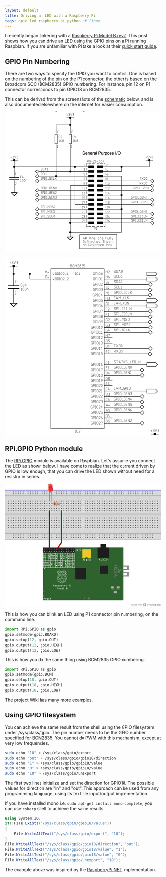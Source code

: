 ```yaml
---
layout: default
title: Driving an LED with a Raspberry Pi
tags: gpio led raspberry pi python c# linux
---
```


I recently began tinkering with a [Raspberry Pi Model B rev2](http://www.adafruit.com/products/998). This post shows how you can drive an LED using the GPIO pins on a Pi running Raspbian. If you are unfamiliar with Pi take a look at their [quick start guide](http://www.raspberrypi.org/technical-help-and-resource-documents).

## GPIO Pin Numbering

There are two ways to specify the GPIO you want to control. One is based on the numbering of the pin on the P1 connector, the other is based on the Broadcom SOC (BCM2835) GPIO numbering. For instance, pin 12 on P1 connector corresponds to pin GPIO18 on BCM2835.

This can be derived from the screenshots of the [schematic](http://www.raspberrypi.org/wp-content/uploads/2012/10/Raspberry-Pi-R2.0-Schematics-Issue2.2_027.pdf) below, and is also documented elsewhere on the internet for easier consumption.

![Pi GPIO header](/assets/img/pi-header-gpio.png)

![BMC2835](/assets/img/pi-bcm2835.png)

## RPi.GPIO Python module

The [RPi.GPIO](http://sourceforge.net/projects/raspberry-gpio-python/) module is available on Raspbian. Let's assume you connect the LED as shown below. I have come to realize that the current driven by GPIO is low enough, that you can drive the LED shown without need for a resistor in series.

![Driving a LED using Pi](/assets/img/fritzing-pi-led.png)

This is how you can blink an LED using P1 connector pin numbering, on the command line.

```python
import RPi.GPIO as gpio
gpio.setmode(gpio.BOARD)
gpio.setup(12, gpio.OUT)
gpio.output(12, gpio.HIGH)
gpio.output(12, gpio.LOW)
```

This is how you do the same thing using BCM2835 GPIO numbering.

```python
import RPi.GPIO as gpio
gpio.setmode(gpio.BCM)
gpio.setup(18, gpio.OUT)
gpio.output(18, gpio.HIGH)
gpio.output(18, gpio.LOW)
```

The project Wiki has many more examples.

## Using GPIO filesystem

You can achieve the same result from the shell using the GPIO filesystem under /sys/class/gpio. The pin number needs to be the GPIO number specified for BCM2835\. You cannot do PWM with this mechanism, except at very low frequencies.

```bash
sudo echo "18" > /sys/class/gpio/export
sudo echo "out" > /sys/class/gpio/gpio18/direction
sudo echo "1" > /sys/class/gpio/gpio18/value
sudo echo "0" > /sys/class/gpio/gpio18/value
sudo echo "18" > /sys/class/gpio/unexport
```

The first two lines initialize and set the direction for GPIO18\. The possible values for direction are "in" and "out". This approach can be used from any programming language, using its text file input/output implementation.

If you have installed mono i.e. `sudo apt-get install mono-complete`, you can use `csharp` shell to achieve the same results

```c#
using System.IO;
if(!File.Exists("/sys/class/gpio/gpio18/value"))
{
    File.WriteAllText("/sys/class/gpio/export", "18");
}
File.WriteAllText("/sys/class/gpio/gpio18/direction", "out");
File.WriteAllText("/sys/class/gpio/gpio18/value", "1");
File.WriteAllText("/sys/class/gpio/gpio18/value", "0");
File.WriteAllText("/sys/class/gpio/unexport", "18");
```

The example above was inspired by the [RaspberryPi.NET](https://github.com/cypherkey/RaspberryPi.Net/) implementation.
